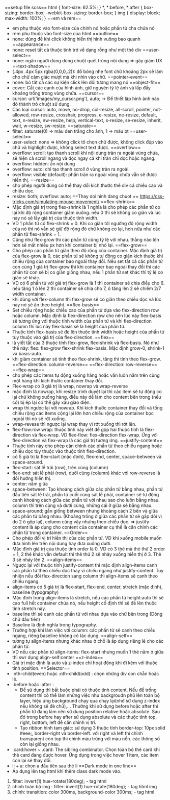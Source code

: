 ==setup file scss==
 html {
	 font-size: 62.5%;
 }
*,
*:before,
*:after {
	 box-sizing: border-box;
	-webkit-box-sizing: border-box;
}
img {
	 display: block;
	 max-width: 100%;
}
==em và rem==
- em phụ thuộc vào font-size của chính nó hoặc phần tử cha chứa nó
- rem phụ thuộc vào font-size của htmt
==outline==
- none: dùng để khi click không hiển thị hình vuông bao quanh
==appearance==
- none: reset tất cả thuộc tính trở về dạng rỗng như một thẻ div
==user-select==
- none: ngăn người dùng dùng chuột quét trúng nội dung => gây giảm UX
==text-shadow==
- (.4px .4px 5px rgba(0,0,0,.2)): đổ bóng nhẹ font chữ khoảng 2px sẽ làm cho chữ cảm giác mượt mà khi nhìn vào chữ. 
==pointer-event==
- none: bỏ tất cả các sự kiện click lên đối tượng mang nó
==object-fit==
- cover: Cắt các cạnh của hình ảnh, giữ nguyên tỷ lệ ảnh và lấp đầy khoảng trống trong vùng chứa.
==cursor==
- cursor: url('images/my_cursor.png'), auto; -> Để thiết lập hình ảnh nào đó thành trỏ chuột sử dụng.
- Các loại cursor: auto, move, no-drop, col-resize, all-scroll, pointer, not-allowed, row-resize, crosshair, progress, e-resize, ne-resize, default, text, n-resize, nw-resize, help, vertical-text, s-resize, se-resize, inherit, wait, w-resize, sw-resize.
==saturate==
- filter: saturate(0) => màu đen trắng cho ảnh, 1 => màu bt
==user-select==
- user-select: none => không click tô chọn chữ được, không click đúp vào chữ và highlight được, không select text được.
==overflow==
- overflow: scroll: tạo thanh scroll khi nội dung tràn ra ngoài vùng chứa, sẽ hiện cả scroll ngang và dọc ngay cả khi tràn chỉ dọc hoặc ngang.
- overflow: hidden: ẩn nội dung
- overflow: auto: chỉ tạo thanh scroll ở vùng tràn ra ngoài.
- overflow: visible (default): phần tràn ra ngoài vùng chứa vẫn sẽ được hiển thị.
==resize==
- cho phép người dùng có thể thay đổi kích thước thẻ div cả chiều cao và chiều dọc.
- resize: both; overflow: auto;
==Thay doi hinh dang chuot ==
https://css-tricks.com/simulating-mouse-movement/
==flex-shrink==
- Mặc định giá trị trong flex-shrink là 1 nghĩa là cho phép các phần tử co lại khi độ rộng container giảm xuống. nếu 0 thì sẽ không co giãn và lúc này nó sẽ lấy giá trị của thuộc tính width.
- VD 1 phần tử có flex-shrink = 0. Khi co giãn tới ngưỡng độ rộng width của nó thì nó vẫn sẽ giữ độ rộng đó chứ không co lại, hơn nữa như các phần tử flex-shrink = 1.
- Cũng như flex-grow thì các phần tử cũng tỷ lệ với nhau. thằng nào lớn hơn sẽ mất nhiều px hơn khi container bị nhỏ lại.
==flex-grow==
- Cho phép các phần tử giãn theo độ rộng của container. Mặc định giá trị của flex-grow là 0, các phần tử sẽ không tự động co giãn kích thước khi chiều rộng của container bao ngoài thay đổi. Nếu set tất cả các phần tử con cùng 1 giá trị flex-grow thì khi container bao ngoài thay đổi thì các phần tử con sẽ bị co giãn giống nhau, nếu 1 phần tử set khác thì tỷ lệ co giãn sẽ khác.
- VD có 6 phần tử với giá trị flex-grow là 1 thì container sẽ chia điều cho 6. nếu tăng 1 ô lên 2 thì container sẽ chia cho 7, ô tăng lên 2 sẽ chiếm 2/7 width container.
- khi dùng với flex-column thì flex-grow sẽ co giãn theo chiều dọc và lúc này nó sẽ ăn theo height.
==flex-basis==
- Set chiều rộng hoặc chiều cao của phần tử dựa vào flex-direction row hoặc column. Mặc định là flex-direction row cho nên lúc này flex-basis sẽ tương ứng với thuộc tính width của phần tử và khi flex-direction column thì lúc này flex-basis sẽ là height của phần tử.
- Thuộc tính flex-basis sẽ đè lên thuộc tính width hoặc height của phần tử tùy thuộc vào giá trị của flex-direction.
==flex==
- là viết tắt của 3 thuộc tính flex-grow, flex-shrink và flex-basis. Nó như thế này: flex: flex-grow flex-shrink flex-basis. Mặc định grow-0, shrink-1 và basis-auto.
- khi giảm container sẽ tính theo flex-shrink, tăng thì tính theo flex-grow.
==flex-direction: column-reverse==
==flex-direction: row-reverse==
==flex-wrap==
- cho phép các items tự động xuống hàng hoặc vẫn luôn nằm trên cùng một hàng khi kích thước container thay đổi.
- Flex-wrap có 3 giá trị là wrap, nowrap và wrap-reverse
- mặc định là nowrap, khi resize trình duyệt lại thì các item sẽ tự động co lại chứ không xuống hàng, điều này dễ làm cho content bên trong (nếu có) bị ép lại có thể gây xấu giao diện.
- wrap thì ngược lại với nowrap. Khi kích thước container thay đổi và tổng chiều rộng các items cộng lại lớn hơn chiều rộng của container bọc ngoài thì nó sẽ rớt xuống.
- wrap-revese thì ngược lại wrap thay vì rớt xuống thì rớt lên.
- flex-flow:row wrap: thuộc tính này viết để gộp hai thuộc tính là flex-direction và flex-wrap. VD flex-flow: flex-direction flex-wrap. Ứng với flex-direction và flex-wrap là các giá trị tương ứng.
==justify-content==
- Thuộc tính này cho phép căn chỉnh các phần tử theo chiều ngang hoặc chiều dọc tùy thuộc vào thuộc tính flex-direction. 
- có 5 giá trị là flex-start (mặc định), flex-end, center, space-between và space-around.
- flex-start: sát lề trái (row), trên cùng (column)
- flex-end: sát lề phải (row), dưới cùng (column) khác với row-reverse là đổi hướng hiển thị.
- center: nằm giữa
- space-between: Tạo khoảng cách giữa các phần tử bằng nhau, phần tử đầu tiên sát lề trái, phần tử cuối cùng sát lề phải, container sẽ tự động canh khoảng cách giữa các phần tử với nhau sao cho luôn bằng nhau. column thì trên cùng và dưới cùng, những cái ở giữa sẽ bằng nhau.
- space-around: gần giống between nhưng khoảng cách 2 bên và giữa các phần tử bằng nhau. (Khoảng trống ở giữa các phần tử sẽ gấp đôi vì do 2 ô gộp lại), column cũng vậy nhưng theo chiều dọc.
=> justify-content là áp dụng cho content của container cụ thể là căn chỉnh các phần tử trong container.
==Order==
- Cho phép đổi vị trí hiển thị của các phần tử. VD khi xuống mobile muốn đưa hình lên trên nội dung hay đưa xuống dưới.
- Mặc định giá trị của thuộc tính order là 0.  VD có 3 thẻ mà thẻ thứ 2 order = 1, 2 thẻ khác vẫn default thì thẻ thứ 2 sẽ nhảy xuống hiển thị ở 3. Thẻ 3 sẽ nhảy lên 2.
==align-items==
- Ngược lại với thuộc tính justify-content thì mặc định align-items canh các phần tử theo chiều dọc thay vì chiều ngang như justify-content. Tuy nhiên nếu đổi flex-direction sang column thì align-items sẽ canh theo chiều ngang.
- align-items có 5 giá trị là flex-start, flex-end, center, stretch (mặc định), baseline (typography)
- Mặc định trong align-items là stretch, nếu các phần tử height:auto thì sẽ cao full hết container chứa nó, nếu height cố định thì sẽ đè lên thuộc tính stretch này.
- baseline thì sẽ canh các phần tử với nhau dựa vào chữ bên trong (Dòng chữ đầu tiên)
- Baseline là định nghĩa trong typography.
- Trường hợp khi làm việc với column: các phần tử sẽ canh theo chiều ngang, riêng baseline không có tác dụng.
==align-self==
- tương tự align-items nhưng khác nhau ở chỗ là áp dụng riêng lẻ cho các phần tử.
- VD nếu các phần tử align-items: flex-start nhưng muốn 1 thẻ nằm ở giữa thì swr dụng align-self:center
==z-index==
- Giá trị mặc định là auto và z-index chỉ hoạt động khi đi kèm với thuộc tính position.
==Selector==
- :nth-child(even) hoặc :nth-child(odd) : chọn những div con chẵn hoặc lẻ.
- :before hoặc :after : 
	- Để sử dụng thì bắt buộc phải có thuộc tính content. Nếu để trống content thì có thể làm những việc như backgroudn phủ lên toàn bộ layer, hiệu ứng background chạy qua chạy lại(nhớ sử dụng z-index nếu không sẽ đè chữ),... Thường khi sử dụng before hoặc after thì phần tử đang làm nên sử dụng position relative hoặc absolute. Sau đó trong before hay after sử dụng absolute và các thuộc tính top, right, bottom, left để căn chỉnh vị trí.
	- Tạo ribbon hình tam giác: sử dụng 3 thuộc tính border-top: 10px solid #eee;, border-right và border-left. với right và left thì chỉnh transparent còn top thì chỉnh màu trùng với màu nền. các thông số còn lại giống nhau.
- .card:hover ~ .card: The sibling combinator. Chọn toàn bộ thẻ card khi thẻ card đang được hover. Ứng dụng trong việc hover 1 item, các item còn lại sẽ thay đổi.
- li + a: chọn a đầu tiên sau thẻ li
==Dark mode in one line==
- Áp dụng lên tag html khi thêm class dark mode vào.
1. filter: invert(1) hue-rotate(180deg); - tag html
2. chỉnh toàn bộ img : filter: invert(1) hue-rotate(180deg); - tag html img
3. chỉnh: transition: color 300ms, background-color 300ms; - tag html
